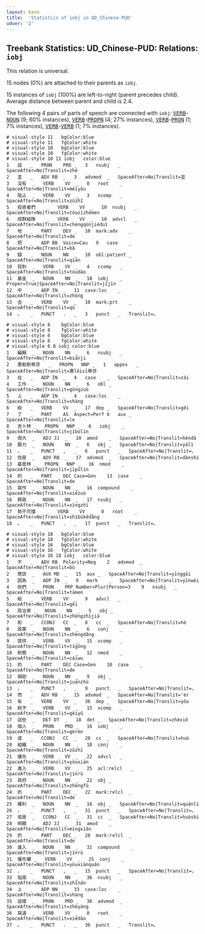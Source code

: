 ```yaml
---
layout: base
title:  'Statistics of iobj in UD_Chinese-PUD'
udver: '2'
---
```


## Treebank Statistics: UD_Chinese-PUD: Relations: `iobj`

This relation is universal.

15 nodes (0%) are attached to their parents as `iobj`.

15 instances of `iobj` (100%) are left-to-right (parent precedes child).
Average distance between parent and child is 2.4.

The following 4 pairs of parts of speech are connected with `iobj`: <tt><a href="zh_pud-pos-VERB.html">VERB</a></tt>-<tt><a href="zh_pud-pos-NOUN.html">NOUN</a></tt> (9; 60% instances), <tt><a href="zh_pud-pos-VERB.html">VERB</a></tt>-<tt><a href="zh_pud-pos-PROPN.html">PROPN</a></tt> (4; 27% instances), <tt><a href="zh_pud-pos-VERB.html">VERB</a></tt>-<tt><a href="zh_pud-pos-PRON.html">PRON</a></tt> (1; 7% instances), <tt><a href="zh_pud-pos-VERB.html">VERB</a></tt>-<tt><a href="zh_pud-pos-VERB.html">VERB</a></tt> (1; 7% instances).


~~~ conllu
# visual-style 11	bgColor:blue
# visual-style 11	fgColor:white
# visual-style 10	bgColor:blue
# visual-style 10	fgColor:white
# visual-style 10 11 iobj	color:blue
1	這	_	PRON	PRD	_	3	nsubj	_	SpaceAfter=No|Translit=zhè
2	並	_	ADV	RB	_	3	advmod	_	SpaceAfter=No|Translit=並
3	沒有	_	VERB	VV	_	0	root	_	SpaceAfter=No|Translit=méiyǒu
4	阻止	_	VERB	VV	_	3	xcomp	_	SpaceAfter=No|Translit=zǔzhǐ
5	投資者們	_	VERB	VV	_	10	nsubj	_	SpaceAfter=No|Translit=tóuzīzhěmen
6	成群結隊	_	VERB	VV	_	10	advcl	_	SpaceAfter=No|Translit=chéngqúnjiéduì
7	地	_	PART	DEV	_	10	mark:adv	_	SpaceAfter=No|Translit=de
8	把	_	ADP	BB	Voice=Cau	9	case	_	SpaceAfter=No|Translit=bǎ
9	錢	_	NOUN	NN	_	10	obl:patient	_	SpaceAfter=No|Translit=qián
10	投到	_	VERB	VV	_	4	ccomp	_	SpaceAfter=No|Translit=tóudào
11	基金	_	NOUN	NN	_	10	iobj	_	Proper=True|SpaceAfter=No|Translit=jījīn
12	中	_	ADP	IN	_	11	case:loc	_	SpaceAfter=No|Translit=zhōng
13	去	_	VERB	VV	_	10	mark:prt	_	SpaceAfter=No|Translit=qù
14	。	_	PUNCT	.	_	3	punct	_	Translit=。

~~~


~~~ conllu
# visual-style 8	bgColor:blue
# visual-style 8	fgColor:white
# visual-style 6	bgColor:blue
# visual-style 6	fgColor:white
# visual-style 6 8 iobj	color:blue
1	編輯	_	NOUN	NN	_	6	nsubj	_	SpaceAfter=No|Translit=biānji
2	惠勒斯蒂芬	_	PROPN	NNP	_	1	appos	_	SpaceAfter=No|Translit=惠lēisī蒂芬
3	在	_	ADP	IN	_	4	case	_	SpaceAfter=No|Translit=zài
4	工作	_	NOUN	NN	_	6	obl	_	SpaceAfter=No|Translit=gōngzuò
5	上	_	ADP	IN	_	4	case:loc	_	SpaceAfter=No|Translit=shàng
6	給	_	VERB	VV	_	17	dep	_	SpaceAfter=No|Translit=gěi
7	了	_	PART	AS	Aspect=Perf	6	aux	_	SpaceAfter=No|Translit=le
8	吉卜林	_	PROPN	NNP	_	6	iobj	_	SpaceAfter=No|Translit=jíbolín
9	很大	_	ADJ	JJ	_	10	amod	_	SpaceAfter=No|Translit=hěndà
10	壓力	_	NOUN	NN	_	6	obj	_	SpaceAfter=No|Translit=yālì
11	，	_	PUNCT	,	_	6	punct	_	SpaceAfter=No|Translit=，
12	但是	_	ADV	RB	_	17	advmod	_	SpaceAfter=No|Translit=dànshì
13	基普林	_	PROPN	NNP	_	16	nmod	_	SpaceAfter=No|Translit=jīpǔlín
14	的	_	PART	DEC	Case=Gen	13	case	_	SpaceAfter=No|Translit=de
15	寫作	_	NOUN	NN	_	16	compound	_	SpaceAfter=No|Translit=xiězuò
16	興致	_	NOUN	NN	_	17	nsubj	_	SpaceAfter=No|Translit=xìngzhì
17	勢不可擋	_	VERB	VV	_	0	root	_	SpaceAfter=No|Translit=shìbùkědǎng
18	。	_	PUNCT	.	_	17	punct	_	Translit=。

~~~


~~~ conllu
# visual-style 18	bgColor:blue
# visual-style 18	fgColor:white
# visual-style 16	bgColor:blue
# visual-style 16	fgColor:white
# visual-style 16 18 iobj	color:blue
1	不	_	ADV	RB	Polarity=Neg	2	advmod	_	SpaceAfter=No|Translit=bù
2	應該	_	AUX	MD	_	15	aux	_	SpaceAfter=No|Translit=yīnggāi
3	因為	_	ADP	IN	_	9	mark	_	SpaceAfter=No|Translit=yīnwèi
4	他們	_	PRON	PRP	Number=Plur|Person=3	9	nsubj	_	SpaceAfter=No|Translit=tāmen
5	給	_	VERB	VV	_	9	advcl	_	SpaceAfter=No|Translit=gěi
6	政治家	_	NOUN	NN	_	5	obj	_	SpaceAfter=No|Translit=zhèngzhìjiā
7	和	_	CCONJ	CC	_	8	cc	_	SpaceAfter=No|Translit=hé
8	政黨	_	NOUN	NN	_	6	conj	_	SpaceAfter=No|Translit=zhèngdǎng
9	提供	_	VERB	VV	_	15	xcomp	_	SpaceAfter=No|Translit=tígōng
10	財務	_	NOUN	NN	_	12	nmod	_	SpaceAfter=No|Translit=cáiwu
11	的	_	PART	DEC	Case=Gen	10	case	_	SpaceAfter=No|Translit=de
12	捐助	_	NOUN	NN	_	9	obj	_	SpaceAfter=No|Translit=juānzhù
13	，	_	PUNCT	,	_	9	punct	_	SpaceAfter=No|Translit=，
14	而	_	ADV	RB	_	15	advmod	_	SpaceAfter=No|Translit='ér
15	有	_	VERB	VV	_	36	dep	_	SpaceAfter=No|Translit=yǒu
16	給予	_	VERB	VV	_	15	xcomp	_	SpaceAfter=No|Translit=gěiyǔ
17	這些	_	DET	DT	_	18	det	_	SpaceAfter=No|Translit=zhèxiē
18	個人	_	PRON	PRD	_	16	iobj	_	SpaceAfter=No|Translit=gèrén
19	或	_	CCONJ	CC	_	20	cc	_	SpaceAfter=No|Translit=huò
20	組織	_	NOUN	NN	_	18	conj	_	SpaceAfter=No|Translit=zǔzhī
21	優先	_	VERB	VV	_	22	advcl	_	SpaceAfter=No|Translit=yōuxiān
22	進入	_	VERB	VV	_	25	acl:relcl	_	SpaceAfter=No|Translit=jìnrù
23	政府	_	NOUN	NN	_	22	obj	_	SpaceAfter=No|Translit=zhèngfǔ
24	的	_	PART	DEC	_	22	mark:relcl	_	SpaceAfter=No|Translit=de
25	權利	_	NOUN	NN	_	16	obj	_	SpaceAfter=No|Translit=quánlì
26	，	_	PUNCT	,	_	31	punct	_	SpaceAfter=No|Translit=，
27	或是	_	CCONJ	CC	_	31	cc	_	SpaceAfter=No|Translit=huòshì
28	明顯	_	ADJ	JJ	_	31	amod	_	SpaceAfter=No|Translit=míngxiǎn
29	的	_	PART	DEC	_	28	mark:relcl	_	SpaceAfter=No|Translit=de
30	進入	_	NOUN	NN	_	31	compound	_	SpaceAfter=No|Translit=jìnrù
31	優先權	_	VERB	VV	_	25	conj	_	SpaceAfter=No|Translit=yōuxiānquán
32	，	_	PUNCT	,	_	15	punct	_	SpaceAfter=No|Translit=，
33	指南	_	NOUN	NN	_	36	nsubj	_	SpaceAfter=No|Translit=zhǐnán
34	上	_	ADP	NN	_	33	case:loc	_	SpaceAfter=No|Translit=shàng
35	這樣	_	PRON	PRD	_	36	advmod	_	SpaceAfter=No|Translit=zhèyàng
36	寫道	_	VERB	VV	_	0	root	_	SpaceAfter=No|Translit=xiědào
37	。	_	PUNCT	.	_	36	punct	_	Translit=。

~~~


